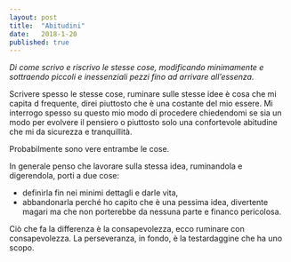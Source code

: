 ```yaml
---
layout: post
title:  "Abitudini"
date:   2018-1-20
published: true
---
```



*Di come scrivo e riscrivo le stesse cose, modificando minimamente e sottraendo piccoli e inessenziali pezzi fino ad arrivare all’essenza.*

Scrivere spesso le stesse cose, ruminare sulle stesse idee è cosa che mi capita d frequente, direi piuttosto che è una costante del mio essere.
Mi interrogo spesso su questo mio modo di procedere chiedendomi se sia un modo per evolvere il pensiero o piuttosto solo una confortevole abitudine che mi da sicurezza e tranquillità.

Probabilmente sono vere entrambe le cose.

In generale penso che lavorare sulla stessa idea, ruminandola e digerendola, porti a due cose:
- definirla fin nei minimi dettagli e darle vita,
- abbandonarla perché ho capito che è una pessima idea, divertente magari ma che non porterebbe da nessuna parte e financo pericolosa.

Ciò che fa la differenza è la consapevolezza, ecco ruminare con consapevolezza.
La perseveranza, in fondo, è la testardaggine che ha uno scopo.
